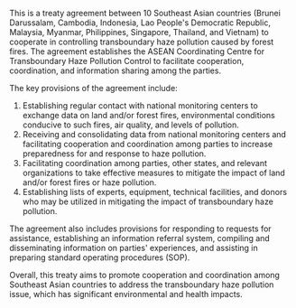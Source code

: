 This is a treaty agreement between 10 Southeast Asian countries (Brunei Darussalam, Cambodia, Indonesia, Lao People's Democratic Republic, Malaysia, Myanmar, Philippines, Singapore, Thailand, and Vietnam) to cooperate in controlling transboundary haze pollution caused by forest fires. The agreement establishes the ASEAN Coordinating Centre for Transboundary Haze Pollution Control to facilitate cooperation, coordination, and information sharing among the parties.

The key provisions of the agreement include:

1. Establishing regular contact with national monitoring centers to exchange data on land and/or forest fires, environmental conditions conducive to such fires, air quality, and levels of pollution.
2. Receiving and consolidating data from national monitoring centers and facilitating cooperation and coordination among parties to increase preparedness for and response to haze pollution.
3. Facilitating coordination among parties, other states, and relevant organizations to take effective measures to mitigate the impact of land and/or forest fires or haze pollution.
4. Establishing lists of experts, equipment, technical facilities, and donors who may be utilized in mitigating the impact of transboundary haze pollution.

The agreement also includes provisions for responding to requests for assistance, establishing an information referral system, compiling and disseminating information on parties' experiences, and assisting in preparing standard operating procedures (SOP).

Overall, this treaty aims to promote cooperation and coordination among Southeast Asian countries to address the transboundary haze pollution issue, which has significant environmental and health impacts.
